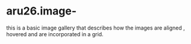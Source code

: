 # aru26.image-
this is a basic image gallery that describes 
how the images are aligned , hovered and are incorporated in a grid.
